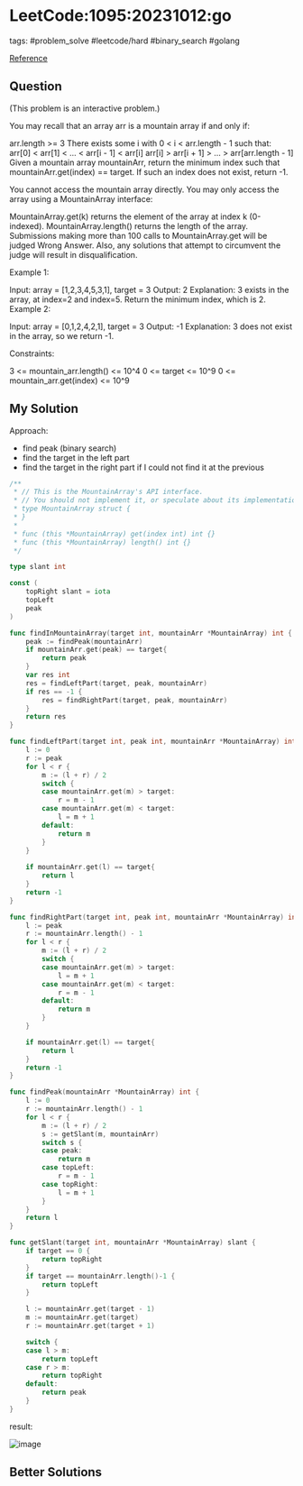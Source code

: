 # LeetCode:1095:20231012:go

tags: #problem_solve #leetcode/hard #binary_search #golang

[Reference](https://leetcode.com/problems/find-in-mountain-array)

## Question

(This problem is an interactive problem.)

You may recall that an array arr is a mountain array if and only if:

arr.length >= 3
There exists some i with 0 < i < arr.length - 1 such that:
arr[0] < arr[1] < ... < arr[i - 1] < arr[i]
arr[i] > arr[i + 1] > ... > arr[arr.length - 1]
Given a mountain array mountainArr, return the minimum index such that mountainArr.get(index) == target. If such an index does not exist, return -1.

You cannot access the mountain array directly. You may only access the array using a MountainArray interface:

MountainArray.get(k) returns the element of the array at index k (0-indexed).
MountainArray.length() returns the length of the array.
Submissions making more than 100 calls to MountainArray.get will be judged Wrong Answer. Also, any solutions that attempt to circumvent the judge will result in disqualification.

Example 1:

Input: array = [1,2,3,4,5,3,1], target = 3
Output: 2
Explanation: 3 exists in the array, at index=2 and index=5. Return the minimum index, which is 2.
Example 2:

Input: array = [0,1,2,4,2,1], target = 3
Output: -1
Explanation: 3 does not exist in the array, so we return -1.

Constraints:

3 <= mountain_arr.length() <= 10^4
0 <= target <= 10^9
0 <= mountain_arr.get(index) <= 10^9

## My Solution

Approach:

- find peak (binary search)
- find the target in the left part
- find the target in the right part if I could not find it at the previous

```go
/**
 * // This is the MountainArray's API interface.
 * // You should not implement it, or speculate about its implementation
 * type MountainArray struct {
 * }
 *
 * func (this *MountainArray) get(index int) int {}
 * func (this *MountainArray) length() int {}
 */

type slant int

const (
	topRight slant = iota
	topLeft
	peak
)

func findInMountainArray(target int, mountainArr *MountainArray) int {
	peak := findPeak(mountainArr)
	if mountainArr.get(peak) == target{
		return peak
	}
	var res int
	res = findLeftPart(target, peak, mountainArr)
	if res == -1 {
		res = findRightPart(target, peak, mountainArr)
	}
	return res
}

func findLeftPart(target int, peak int, mountainArr *MountainArray) int {
	l := 0
	r := peak
	for l < r {
		m := (l + r) / 2
		switch {
		case mountainArr.get(m) > target:
			r = m - 1
		case mountainArr.get(m) < target:
			l = m + 1
		default:
			return m
		}
	}
	
    if mountainArr.get(l) == target{
        return l
    }
    return -1
}

func findRightPart(target int, peak int, mountainArr *MountainArray) int {
	l := peak
	r := mountainArr.length() - 1
	for l < r {
		m := (l + r) / 2
		switch {
		case mountainArr.get(m) > target:
			l = m + 1
		case mountainArr.get(m) < target:
			r = m - 1
		default:
			return m
		}
	}

    if mountainArr.get(l) == target{
        return l
    }
	return -1
}

func findPeak(mountainArr *MountainArray) int {
	l := 0
	r := mountainArr.length() - 1
	for l < r {
		m := (l + r) / 2
		s := getSlant(m, mountainArr)
		switch s {
		case peak:
			return m
		case topLeft:
			r = m - 1
		case topRight:
			l = m + 1
		}
	}
	return l
}

func getSlant(target int, mountainArr *MountainArray) slant {
	if target == 0 {
		return topRight
	}
	if target == mountainArr.length()-1 {
		return topLeft
	}

	l := mountainArr.get(target - 1)
	m := mountainArr.get(target)
	r := mountainArr.get(target + 1)

	switch {
	case l > m:
		return topLeft
	case r > m:
		return topRight
	default:
		return peak
	}
}
```

result:

![image](https://i.imgur.com/ypoDbiN.png)

## Better Solutions
